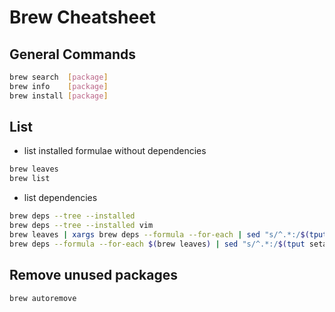 # Brew Cheatsheet

## General Commands
```sh
brew search  [package]
brew info    [package]
brew install [package]
```

## List
- list installed formulae without dependencies
```sh
brew leaves
brew list
```

- list dependencies
```sh
brew deps --tree --installed
brew deps --tree --installed vim
brew leaves | xargs brew deps --formula --for-each | sed "s/^.*:/$(tput setaf 4)&$(tput sgr0)/"
brew deps --formula --for-each $(brew leaves) | sed "s/^.*:/$(tput setaf 4)&$(tput sgr0)/"
```

## Remove unused packages
```sh
brew autoremove
```
